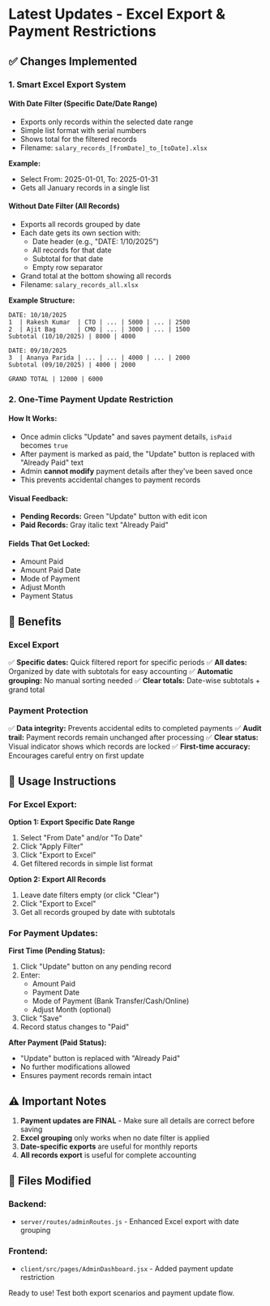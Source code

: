 # Latest Updates - Excel Export & Payment Restrictions

## ✅ Changes Implemented

### 1. Smart Excel Export System

#### **With Date Filter (Specific Date/Date Range)**
- Exports only records within the selected date range
- Simple list format with serial numbers
- Shows total for the filtered records
- Filename: `salary_records_[fromDate]_to_[toDate].xlsx`

**Example:**
- Select From: 2025-01-01, To: 2025-01-31
- Gets all January records in a single list

#### **Without Date Filter (All Records)**
- Exports all records grouped by date
- Each date gets its own section with:
  - Date header (e.g., "DATE: 1/10/2025")
  - All records for that date
  - Subtotal for that date
  - Empty row separator
- Grand total at the bottom showing all records
- Filename: `salary_records_all.xlsx`

**Example Structure:**
```
DATE: 10/10/2025
1  | Rakesh Kumar  | CTO | ... | 5000 | ... | 2500
2  | Ajit Bag      | CMO | ... | 3000 | ... | 1500
Subtotal (10/10/2025) | 8000 | 4000

DATE: 09/10/2025
3  | Ananya Parida | ... | ... | 4000 | ... | 2000
Subtotal (09/10/2025) | 4000 | 2000

GRAND TOTAL | 12000 | 6000
```

### 2. One-Time Payment Update Restriction

#### **How It Works:**
- Once admin clicks "Update" and saves payment details, `isPaid` becomes `true`
- After payment is marked as paid, the "Update" button is replaced with "Already Paid" text
- Admin **cannot modify** payment details after they've been saved once
- This prevents accidental changes to payment records

#### **Visual Feedback:**
- **Pending Records:** Green "Update" button with edit icon
- **Paid Records:** Gray italic text "Already Paid"

#### **Fields That Get Locked:**
- Amount Paid
- Amount Paid Date
- Mode of Payment
- Adjust Month
- Payment Status

## 🎯 Benefits

### Excel Export
✅ **Specific dates:** Quick filtered report for specific periods
✅ **All dates:** Organized by date with subtotals for easy accounting
✅ **Automatic grouping:** No manual sorting needed
✅ **Clear totals:** Date-wise subtotals + grand total

### Payment Protection
✅ **Data integrity:** Prevents accidental edits to completed payments
✅ **Audit trail:** Payment records remain unchanged after processing
✅ **Clear status:** Visual indicator shows which records are locked
✅ **First-time accuracy:** Encourages careful entry on first update

## 📝 Usage Instructions

### For Excel Export:

**Option 1: Export Specific Date Range**
1. Select "From Date" and/or "To Date"
2. Click "Apply Filter"
3. Click "Export to Excel"
4. Get filtered records in simple list format

**Option 2: Export All Records**
1. Leave date filters empty (or click "Clear")
2. Click "Export to Excel"
3. Get all records grouped by date with subtotals

### For Payment Updates:

**First Time (Pending Status):**
1. Click "Update" button on any pending record
2. Enter:
   - Amount Paid
   - Payment Date
   - Mode of Payment (Bank Transfer/Cash/Online)
   - Adjust Month (optional)
3. Click "Save"
4. Record status changes to "Paid"

**After Payment (Paid Status):**
- "Update" button is replaced with "Already Paid"
- No further modifications allowed
- Ensures payment records remain intact

## ⚠️ Important Notes

1. **Payment updates are FINAL** - Make sure all details are correct before saving
2. **Excel grouping** only works when no date filter is applied
3. **Date-specific exports** are useful for monthly reports
4. **All records export** is useful for complete accounting

## 🚀 Files Modified

### Backend:
- `server/routes/adminRoutes.js` - Enhanced Excel export with date grouping

### Frontend:
- `client/src/pages/AdminDashboard.jsx` - Added payment update restriction

Ready to use! Test both export scenarios and payment update flow.
